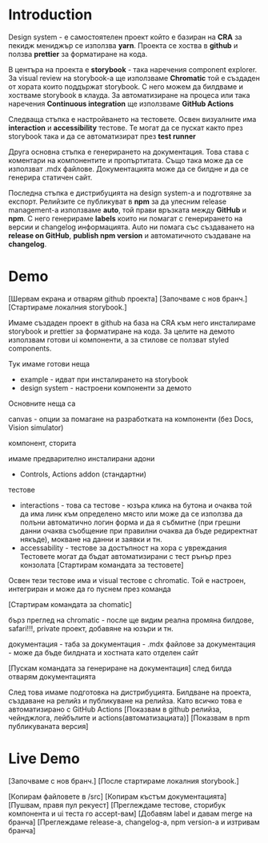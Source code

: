 
# Introduction

Design system - е самостоятелен проект който е базиран на **CRA** за пекидж мениджър се използва **yarn**.
Проекта се хоства в **github** и ползва **prettier** за форматиране на кода. 

В центъра на проекта е **storybook** - така наречения component explorer.
За visual review на storybook-a ще използваме **Chromatic** той е създаден от хората които поддържат storybook.
С него можем да билдваме и хостваме storybook в клауда.
За автоматизиране на процеса или така наречения **Continuous integration** ще използваме **GitHub Actions**

Следваща стъпка е настройването на тестовете. Освен визуалните има **interaction** и **accessibility** тестове. 
Те могат да се пускат както през storybook така и да се автоматизират през **test runner** 

Друга основна стъпка е генерирането на документация. Това става с коментари на компонентите и пропъртитата. Също 
така може да се използват .mdx файлове. Документацията може да се билдне и да се генерира статичен сайт.

Последна стъпка е дистрибуцията на design system-а и подготвяне за експорт. Релийзите се публикуват в **npm** за 
да улесним release management-а използваме **auto**, той прави връзката между **GitHub** и **npm**. С него
генерираме **labels** които ни помагат с генерирането на версии и changelog информацията. Auto ни помага със 
създаването на **release on GitHub**, **publish npm version** и автоматичното създаване на **changelog**.

# Demo
[Шервам екрана и отварям github проекта]
[Започваме с нов бранч.]
[Стартираме локалния storybook.]

Имаме създаден проект в github на база на CRA към него инсталираме storybook и prettier за форматиране на кода.
За целите на демото използвам готови ui компоненти, а за стилове се ползват styled components.

Тук имаме готови неща
 - example - идват при инсталирането на storybook
 - design system - настроени компоненти за демото

Основните неща са

canvas
    - опции за помагане на разработката на компоненти (без Docs, Vision simulator)

компонент, сторита

имаме предварително инсталирани адони
 - Controls, Actions addon (стандартни)

тестове 
 - interactions - това са тестове - юзъра клика на бутона и очаква той да има линк към определено място или
    може да се използва да полъни автоматично логин форма и да я събмитне (при грешни данни очаква съобщение
    при правилни очаква да бъде редиректнат някъде), мокване на данни и заявки и тн.
 - accessability - тестове за достъпност на хора с увреждания
Тестовете могат да бъдат автоматизирани с тест рънър през конзолата
[Стартирам командата за тестовете]

Освен тези тестове има и visual тестове с chromatic. Той е настроен, интегриран и може да го пуснем през команда

[Стартирам командата за chomatic]

бърз преглед на chromatic - после ще видим реална промяна
билдове, safari!!!, private проект, добавяне на юзъри и тн.

документация
    - таба за документация
    - .mdx файлове за документация
    - може да бъде билдната и хостната като отделен сайт

[Пускам командата за генериране на документация]
след билда отварям документацията


След това имаме подготовка на дистрибуцията. Билдване на проекта, създаване на релийз и публикуване на релийза.
Като всичко това е автоматизирано с GitHub Actions
[Показвам в github релийза, чейнджлога, лейбълите и actions(автоматизациата)]
[Показвам в npm публикуваната версия]

# Live Demo
[Започваме с нов бранч.]
[После стартираме локалния storybook.]

[Копирам файловете в /src]
[Копирам къстъм документацията]
[Пушвам, правя пул рекуест]
[Преглеждаме тестове, сторибук компонента и ui теста го accept-вам]
[Добавям label и давам merge на бранча]
[Преглеждаме release-а, changelog-a, npm version-a и изтривам бранча]

